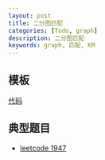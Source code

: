```yaml
---
layout: post
title: 二分图匹配
categories: [Todo, graph]
description: 二分图匹配
keywords: graph, 匹配, KM
---
```



## 模板
[代码](https://oi-wiki.org/graph/graph-matching/bigraph-weight-match/)


## 典型题目
* [leetcode 1947](https://leetcode-cn.com/problems/maximum-compatibility-score-sum/)
